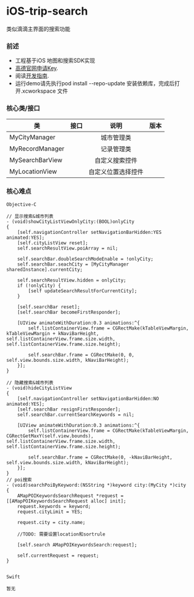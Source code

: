 iOS-trip-search
========================

类似滴滴主界面的搜索功能

### 前述

- 工程基于iOS 地图和搜索SDK实现
- [高德官网申请Key](http://lbs.amap.com/dev/#/).
- 阅读[开发指南](http://lbs.amap.com/api/ios-sdk/summary/).
- 运行demo请先执行pod install --repo-update 安装依赖库，完成后打开.xcworkspace 文件

### 核心类/接口
| 类    | 接口  | 说明   | 版本  |
| -----|:-----:|:-----:|:-----:|
| MyCityManager |  | 城市管理类 |  |
| MyRecordManager | | 记录管理类 |  |
| MySearchBarView | | 自定义搜索控件 |  |
| MyLocationView | | 自定义位置选择控件 |  |


### 核心难点
`Objective-C`
```
// 显示搜索&城市列表
- (void)showCityListViewOnlyCity:(BOOL)onlyCity
{
    [self.navigationController setNavigationBarHidden:YES animated:YES];
    [self.cityListView reset];
    self.searchResultView.poiArray = nil;
    
    self.searchBar.doubleSearchModeEnable = !onlyCity;
    self.searchBar.seachCity = [MyCityManager sharedInstance].currentCity;
    
    self.searchResultView.hidden = onlyCity;
    if (!onlyCity) {
        [self updateSearchResultForCurrentCity];
    }
    
    [self.searchBar reset];
    [self.searchBar becomeFirstResponder];
    
    [UIView animateWithDuration:0.3 animations:^{
        self.listContainerView.frame = CGRectMake(kTableViewMargin, kTableViewMargin + kNaviBarHeight, self.listContainerView.frame.size.width, self.listContainerView.frame.size.height);
        
        self.searchBar.frame = CGRectMake(0, 0, self.view.bounds.size.width, kNaviBarHeight);
    }];
}

// 隐藏搜索&城市列表
- (void)hideCityListView
{
    [self.navigationController setNavigationBarHidden:NO animated:YES];
    [self.searchBar resignFirstResponder];
    self.searchBar.currentSearchKeywords = nil;
    
    [UIView animateWithDuration:0.3 animations:^{
        self.listContainerView.frame = CGRectMake(kTableViewMargin, CGRectGetMaxY(self.view.bounds), self.listContainerView.frame.size.width, self.listContainerView.frame.size.height);
        
        self.searchBar.frame = CGRectMake(0, -kNaviBarHeight, self.view.bounds.size.width, kNaviBarHeight);
    }];
}
// poi搜索
- (void)searchPoiByKeyword:(NSString *)keyword city:(MyCity *)city
{
    AMapPOIKeywordsSearchRequest *request = [[AMapPOIKeywordsSearchRequest alloc] init];
    request.keywords = keyword;
    request.cityLimit = YES;
    
    request.city = city.name;
    
    //TODO: 需要设置location和sortrule
    
    [self.search AMapPOIKeywordsSearch:request];
    
    self.currentRequest = request;
}


```

`Swift`
```
暂无
```

